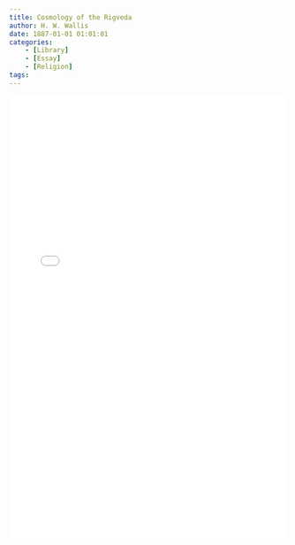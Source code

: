 ```yaml
---
title: Cosmology of the Rigveda
author: H. W. Wallis
date: 1887-01-01 01:01:01
categories:
	- [Library]
	- [Essay]
	- [Religion]
tags:
---
```

<div>
  <iframe src="/PDFjs/web/viewer.html?file=../../1887/01/01/Cosmology-of-the-Rigveda/Cosmology of the Rigveda.pdf" width="100%" height="800px" frameborder="0"></iframe>
</div>